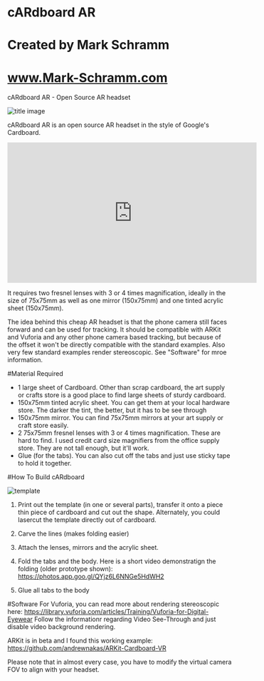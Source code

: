 # cARdboard AR
# Created by Mark Schramm
# www.Mark-Schramm.com

cARdboard AR - Open Source AR headset

![title image](http://i.imgur.com/oqWcStS.jpg)


cARdboard AR is an open source AR headset in the style of Google's Cardboard.

<iframe width="560" height="315" src="https://www.youtube.com/embed/_Bh7JTSm_Fs" frameborder="0" allowfullscreen></iframe>


It requires two fresnel lenses with 3 or 4 times magnification, ideally in the size of 75x75mm as well as one mirror (150x75mm) and one tinted acrylic sheet (150x75mm).

The idea behind this cheap AR headset is that the phone camera still faces forward and can be used for tracking. It should be compatible with ARKit and Vuforia and any other phone camera based tracking, but because of the offset it won't be directly compatible with the standard examples. Also very few standard examples render stereoscopic. See "Software" for mroe information.



#Material Required
- 1 large sheet of Cardboard. Other than scrap cardboard, the art supply or crafts store is a good place to find large sheets of sturdy cardboard.
- 150x75mm tinted acrylic sheet. You can get them at your local hardware store. The darker the tint, the better, but it has to be see through
- 150x75mm mirror. You can find 75x75mm mirrors at your art supply or craft store easily.
- 2 75x75mm fresnel lenses with 3 or 4 times magnification. These are hard to find. I used credit card size magnifiers from the office supply store. They are not tall enough, but it'll work.
- Glue (for the tabs). You can also cut off the tabs and just use sticky tape to hold it together.


#How To Build cARdboard

![template](http://i.imgur.com/NdNckSA.png)

1. Print out the template (in one or several parts), transfer it onto a piece thin piece of cardboard and cut out the shape.  Alternately, you could lasercut the template directly out of cardboard.

2. Carve the lines (makes folding easier)

3. Attach the lenses, mirrors and the acrylic sheet.

4. Fold the tabs and the body. Here is a short video demonstratign the folding (older prototype shown): https://photos.app.goo.gl/QYjz6L6NNGe5HdWH2

6. Glue all tabs to the body



#Software
For Vuforia, you can read more about rendering stereoscopic here:
https://library.vuforia.com/articles/Training/Vuforia-for-Digital-Eyewear
Follow the informationr regarding Video See-Through and just disable video background rendering.

ARKit is in beta and I found this working example:
https://github.com/andrewnakas/ARKit-Cardboard-VR

Please note that in almost every case, you have to modify the virtual camera FOV to align with your headset.
